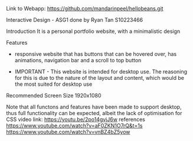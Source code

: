 Link to Webapp: https://github.com/mandarinpeel/hellobeans.git

Interactive Design - ASG1 done by Ryan Tan S10223466

Introduction
It is a personal portfolio website, with a minimalistic design

Features
- responsive website that has buttons that can be hovered over, has animations, navigation bar and a scroll to top button

- IMPORTANT -
This website is intended for desktop use. The reasoning for this is due to the nature of the layout and content, which would be the most suited for desktop use

Recommended Screen Size 1920x1080

Note that all functons and features have been made to support desktop, thus full functionality can be expected, albeit the lack of optimisation for CSS
video link: https://youtu.be/2po14gvjJ6w
references
https://www.youtube.com/watch?v=aF0ZKN1O7rQ&t=1s
https://www.youtube.com/watch?v=vnBZ4bZ5yow
